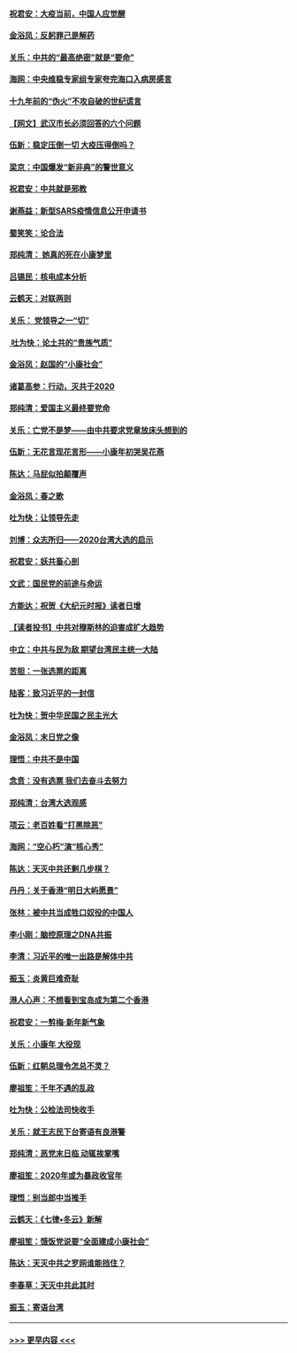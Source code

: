 #### [祝君安：大疫当前，中国人应觉醒](../pages/nsc993/n11821946.md?t=01261433) 
#### [金浴凤：反躬罪己是解药](../pages/nsc993/n11820280.md?t=01261433) 
#### [关乐：中共的“最高绝密”就是“要命”](../pages/nsc993/n11816946.md?t=01261433) 
#### [海网：中央维稳专家组专家夸完海口入病房感言](../pages/nsc993/n11815138.md?t=01261433) 
#### [十九年前的“伪火”不攻自破的世纪谎言](../pages/nsc993/n11813238.md?t=01261433) 
#### [【网文】武汉市长必须回答的六个问题](../pages/nsc993/n11813848.md?t=01261433) 
#### [伍新：稳定压倒一切 大疫压得倒吗？](../pages/nsc993/n11812634.md?t=01261433) 
#### [梁京：中国爆发“新非典”的警世意义](../pages/nsc993/n11812554.md?t=01261433) 
#### [祝君安：中共就是邪教](../pages/nsc993/n11812431.md?t=01261433) 
#### [谢燕益：新型SARS疫情信息公开申请书](../pages/nsc993/n11808840.md?t=01261433) 
#### [蜀笑笑：论合法](../pages/nsc993/n11808064.md?t=01261433) 
#### [郑纯清： 她真的死在小康梦里](../pages/nsc993/n11806623.md?t=01261433) 
#### [吕锡民：核电成本分析](../pages/nsc993/n11806284.md?t=01261433) 
#### [云鹤天：对联两则](../pages/nsc993/n11805957.md?t=01261433) 
#### [关乐： 党领导之一“切”](../pages/nsc993/n11804505.md?t=01261433) 
#### [ 吐为快：论土共的“贵族气质”](../pages/nsc993/n11804490.md?t=01261433) 
#### [金浴凤：赵国的“小康社会”](../pages/nsc993/n11804452.md?t=01261433) 
#### [诸葛高参：行动，灭共于2020](../pages/nsc993/n11804120.md?t=01261433) 
#### [郑纯清：爱国主义最终要党命](../pages/nsc993/n11802197.md?t=01261433) 
#### [关乐：亡党不是梦——由中共要求党章放床头想到的](../pages/nsc993/n11802156.md?t=01261433) 
#### [伍新：无花言现花言形——小康年初哭吴花燕](../pages/nsc993/n11800044.md?t=01261433) 
#### [陈达：马屁似拍颠覆声](../pages/nsc993/n11800010.md?t=01261433) 
#### [金浴凤：春之歌](../pages/nsc993/n11797687.md?t=01261433) 
#### [吐为快：让领导先走](../pages/nsc993/n11797512.md?t=01261433) 
#### [刘博：众志所归——2020台湾大选的启示](../pages/nsc993/n11796878.md?t=01261433) 
#### [祝君安：妖共畜心剖](../pages/nsc993/n11794273.md?t=01261433) 
#### [文武：国民党的前途与命运](../pages/nsc993/n11794198.md?t=01261433) 
#### [方能达：祝贺《大纪元时报》读者日增](../pages/nsc993/n11793807.md?t=01261433) 
#### [【读者投书】中共对穆斯林的迫害成扩大趋势](../pages/nsc993/n11791371.md?t=01261433) 
#### [中立：中共与民为敌 期望台湾民主统一大陆](../pages/nsc993/n11790392.md?t=01261433) 
#### [苦胆：一张选票的距离](../pages/nsc993/n11788914.md?t=01261433) 
#### [陆客：致习近平的一封信](../pages/nsc993/n11788867.md?t=01261433) 
#### [吐为快：贺中华民国之民主光大](../pages/nsc993/n11788618.md?t=01261433) 
#### [金浴凤：末日党之像](../pages/nsc993/n11787475.md?t=01261433) 
#### [理悟：中共不是中国](../pages/nsc993/n11787463.md?t=01261433) 
#### [念贲：没有选票  我们去奋斗去努力](../pages/nsc993/n11787398.md?t=01261433) 
#### [郑纯清：台湾大选观感](../pages/nsc993/n11786210.md?t=01261433) 
#### [项云：老百姓看“打黑除恶”](../pages/nsc993/n11785398.md?t=01261433) 
#### [海网：“空心朽”演“核心秀”](../pages/nsc993/n11783874.md?t=01261433) 
#### [陈达：天灭中共还剩几步棋？](../pages/nsc993/n11783719.md?t=01261433) 
#### [丹丹：关于香港“明日大屿愿景”](../pages/nsc993/n11783273.md?t=01261433) 
#### [张林：被中共当成牲口奴役的中国人](../pages/nsc993/n11782397.md?t=01261433) 
#### [李小刚：脑控原理之DNA共振](../pages/nsc993/n11780962.md?t=01261433) 
#### [李清：习近平的唯一出路是解体中共](../pages/nsc993/n11780866.md?t=01261433) 
#### [振玉：炎黄巨难奇耻](../pages/nsc993/n11779632.md?t=01261433) 
#### [港人心声：不想看到宝岛成为第二个香港](../pages/nsc993/n11778817.md?t=01261433) 
#### [祝君安：一剪梅‧新年新气象](../pages/nsc993/n11776340.md?t=01261433) 
#### [关乐：小康年 大役现](../pages/nsc993/n11774213.md?t=01261433) 
#### [伍新：红朝总理令怎总不灵？](../pages/nsc993/n11770813.md?t=01261433) 
#### [廖祖笙：千年不遇的乱政](../pages/nsc993/n11770373.md?t=01261433) 
#### [吐为快：公检法司快收手](../pages/nsc993/n11770359.md?t=01261433) 
#### [关乐：就王志民下台寄语有良港警](../pages/nsc993/n11769903.md?t=01261433) 
#### [郑纯清：恶党末日临 动辄挨掌嘴](../pages/nsc993/n11769356.md?t=01261433) 
#### [廖祖笙：2020年或为暴政收官年](../pages/nsc993/n11768216.md?t=01261433) 
#### [理悟：别当郎中当推手](../pages/nsc993/n11768243.md?t=01261433) 
#### [云鹤天：《七律▪冬云》新解](../pages/nsc993/n11768204.md?t=01261433) 
#### [廖祖笙：饿饭党说要“全面建成小康社会”](../pages/nsc993/n11767482.md?t=01261433) 
#### [陈达：天灭中共之罗网谁能挡住？](../pages/nsc993/n11767465.md?t=01261433) 
#### [李春草：天灭中共此其时](../pages/nsc993/n11767452.md?t=01261433) 
#### [振玉：寄语台湾](../pages/nsc993/n11767432.md?t=01261433) 

----
#### [ >>> 更早内容 <<< ](../indexes/nsc993-earlier.md)
